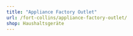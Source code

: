 ```yaml
---
title: "Appliance Factory Outlet"
url: /fort-collins/appliance-factory-outlet/
shop: Haushaltsgeräte
---
```

